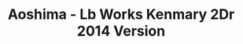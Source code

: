 ---
layout: product
title: "Aoshima - Lb Works Kenmary 2Dr 2014 Version"
price: "TBA" 
desc: "N/A"
img_path: "/assets/img/AO11478.webp"
brand: "N/A"
available: false
special_offer: false
new: false
soon: false
cat: "010000"
subcat: "013700"
subsubcat: "0N/A"
sifra: "AO11478"
popular: false
spec: false
---